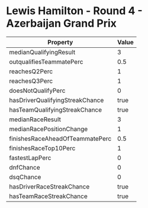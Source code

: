 # Lewis Hamilton - Round 4 - Azerbaijan Grand Prix
Property | Value
--- | ---
medianQualifyingResult | 3
outqualifiesTeammatePerc | 0.5
reachesQ2Perc | 1
reachesQ3Perc | 1
doesNotQualifyPerc | 0
hasDriverQualifyingStreakChance | true
hasTeamQualifyingStreakChance | true
medianRaceResult | 3
medianRacePositionChange | 1
finishesRaceAheadOfTeammatePerc | 0.5
finishesRaceTop10Perc | 1
fastestLapPerc | 0
dnfChance | 0
dsqChance | 0
hasDriverRaceStreakChance | true
hasTeamRaceStreakChance | true
